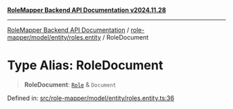 [**RoleMapper Backend API Documentation v2024.11.28**](../../../../../README.md)

***

[RoleMapper Backend API Documentation](../../../../../modules.md) / [role-mapper/model/entity/roles.entity](../README.md) / RoleDocument

# Type Alias: RoleDocument

> **RoleDocument**: [`Role`](../classes/Role.md) & `Document`

Defined in: [src/role-mapper/model/entity/roles.entity.ts:36](https://github.com/FlowCraft-AG/RoleMapper/blob/3cef41945a7433078df8de15ae023cbf018d74ba/backend/src/role-mapper/model/entity/roles.entity.ts#L36)
